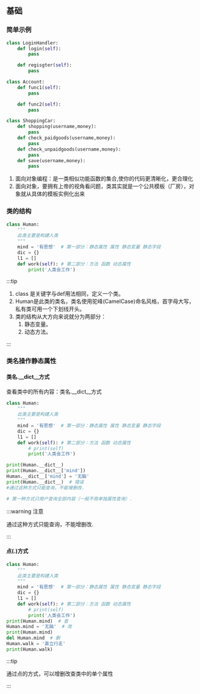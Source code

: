 ## 基础

### 简单示例

```python
class LoginHandler:
    def login(self):
        pass

    def regisgter(self):
        pass

class Account:
    def func1(self):
        pass

    def func2(self):
        pass

class ShoppingCar:
    def shopping(username,money):
        pass
    def check_paidgoods(username,money):
        pass
    def check_unpaidgoods(username,money):
        pass
    def save(username,money):
        pass
```

1. 面向对象编程：是一类相似功能函数的集合,使你的代码更清晰化，更合理化
2. 面向对象，要拥有上帝的视角看问题，类其实就是一个公共模板（厂房），对象就从具体的模板实例化出来

### 类的结构

```python
class Human:
    """
    此类主要是构建人类
    """
    mind = '有思想'  # 第一部分：静态属性 属性 静态变量 静态字段
    dic = {}
    l1 = []
    def work(self): # 第二部分：方法 函数 动态属性
        print('人类会工作')
```

:::tip

1. class 是关键字与def用法相同，定义一个类。
2. Human是此类的类名，类名使用驼峰(CamelCase)命名风格，首字母大写，私有类可用一个下划线开头。
3. 类的结构从大方向来说就分为两部分：
   1. 静态变量。
   2. 动态方法。 

:::

### 类名操作静态属性

#### 类名.__dict__方式

查看类中的所有内容：类名.__dict__方式

```python
class Human:
    """
    此类主要是构建人类
    """
    mind = '有思想'  # 第一部分：静态属性 属性 静态变量 静态字段
    dic = {}
    l1 = []
    def work(self): # 第二部分：方法 函数 动态属性
        # print(self)
        print('人类会工作')

print(Human.__dict__)
print(Human.__dict__['mind'])
Human.__dict__['mind'] = '无脑'
print(Human.__dict__)  # 错误
#通过这种方式只能查询，不能增删改.

# 第一种方式只用户查询全部内容（一般不用单独属性查询）.
```

:::warning 注意

通过这种方式只能查询，不能增删改.

:::

#### 点(.)方式

```python
class Human:
    """
    此类主要是构建人类
    """
    mind = '有思想'  # 第一部分：静态属性 属性 静态变量 静态字段
    dic = {}
    l1 = []
    def work(self): # 第二部分：方法 函数 动态属性
        # print(self)
        print('人类会工作')
print(Human.mind)  # 查
Human.mind = '无脑'  # 改
print(Human.mind)
del Human.mind  # 删
Human.walk = '直立行走'
print(Human.walk)
```

:::tip

通过点的方式，可以增删改查类中的单个属性

:::

























